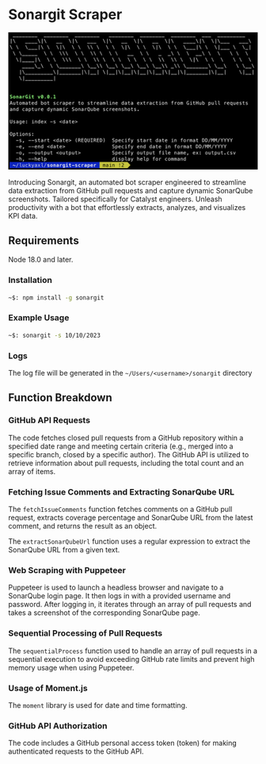 # Sonargit Scraper

![SonarGit Scraper](src/images/banner.png)

Introducing Sonargit, an automated bot scraper engineered to streamline data extraction from GitHub pull requests and capture dynamic SonarQube screenshots. Tailored specifically for Catalyst engineers. Unleash productivity with a bot that effortlessly extracts, analyzes, and visualizes KPI data.

## Requirements

Node 18.0 and later.

### Installation

```bash
~$: npm install -g sonargit
```

### Example Usage

```bash
~$: sonargit -s 10/10/2023
```

### Logs

The log file will be generated in the `~/Users/<username>/sonargit` directory

## Function Breakdown

### GitHub API Requests

The code fetches closed pull requests from a GitHub repository within a specified date range and meeting certain criteria (e.g., merged into a specific branch, closed by a specific author).
The GitHub API is utilized to retrieve information about pull requests, including the total count and an array of items.

### Fetching Issue Comments and Extracting SonarQube URL

The `fetchIssueComments` function fetches comments on a GitHub pull request, extracts coverage percentage and SonarQube URL from the latest comment, and returns the result as an object.

The `extractSonarQubeUrl` function uses a regular expression to extract the SonarQube URL from a given text.

### Web Scraping with Puppeteer

Puppeteer is used to launch a headless browser and navigate to a SonarQube login page.
It then logs in with a provided username and password.
After logging in, it iterates through an array of pull requests and takes a screenshot of the corresponding SonarQube page.

### Sequential Processing of Pull Requests

The `sequentialProcess` function used to handle an array of pull requests in a sequential execution to avoid exceeding GitHub rate limits and prevent high memory usage when using Puppeteer.

### Usage of Moment.js

The `moment` library is used for date and time formatting.

### GitHub API Authorization

The code includes a GitHub personal access token (token) for making authenticated requests to the GitHub API.
